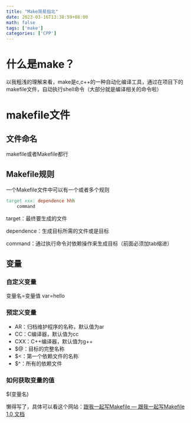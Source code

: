 ```yaml
---
title: "Make简易指北"
date: 2023-03-16T13:38:59+08:00
math: false
tags: ['make']
categories: ['CPP']
---
```


# 什么是make？

以我粗浅的理解来看，make是c,c++的一种自动化编译工具，通过在项目下的makefile文件，自动执行shell命令（大部分就是编译相关的命令啦）

# makefile文件

## 文件命名

makefile或者Makefile都行

## Makefile规则

一个Makefile文件中可以有一个或者多个规则

```makefile
target xxx: dependence hhh
	command
```

target：最终要生成的文件

dependence：生成目标所需的文件或是目标

command：通过执行命令对依赖操作来生成目标（前面必须加tab缩进）

## 变量

### 自定义变量

变量名=变量值		var=hello

### 预定义变量

- AR：归档维护程序的名称，默认值为ar
- CC：C编译器，默认值为cc
- CXX：C++编译器，默认值为g++
- $@：目标的完整名称
- $<：第一个依赖文件的名称
- $^：所有的依赖文件

### 如何获取变量的值

$(变量名)

懒得写了，具体可以看这个网站：[跟我一起写Makefile — 跟我一起写Makefile 1.0 文档](https://seisman.github.io/how-to-write-makefile/index.html)
